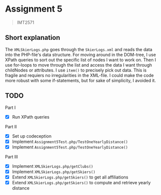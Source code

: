 
# Assignment 5
>IMT2571

## Short explanation

The `XMLSkierLogs.php` goes through the `SkierLogs.xml` and reads the data into the 
PHP-file's data structure. For moving around in the DOM-tree, I use XPath queries to 
sort out the specific list of nodes I want to work on. Then I use for-loops to move 
through the list and access the data I want through childNodes or attributes. I use 
`item()` to precisely pick out data. This is fragile and requiers no irregularities in the 
XML-file. I could make the code more robust with some if-statements, but for sake of
simplicity, I avoided it.


## TODO

Part I
- [x] Run XPath queries

Part II
- [x] Set up codeception
- [x] Implement `Assignment5Test.php/TestOneYearlyDistance()`
- [x] Implement `Assignment5Test.php/TestOneYearlyDistance()`

Part III
- [x] Implement `XMLSkierLogs.php/getClubs()`
- [x] Implement `XMLSkierLogs.php/getSkiers()`
- [x] Extend `XMLSkierLogs.php/getSkiers()` to get all affiliations
- [x] Extend `XMLSkierLogs.php/getSkiers()` to compute and retrieve yearly distance
